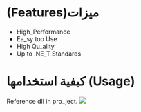 # (Features)ميزات

 - High_Performance
 - Ea_sy too Use
 - High Qu_ality
 - Up to .NE_T Standards

# كيفية استخدامها (Usage)

Reference dll in pro_ject.
[![](https://i.imgur.com/ho4pHFa.png)](https://i.imgur.com/ho4pHFa.png)
